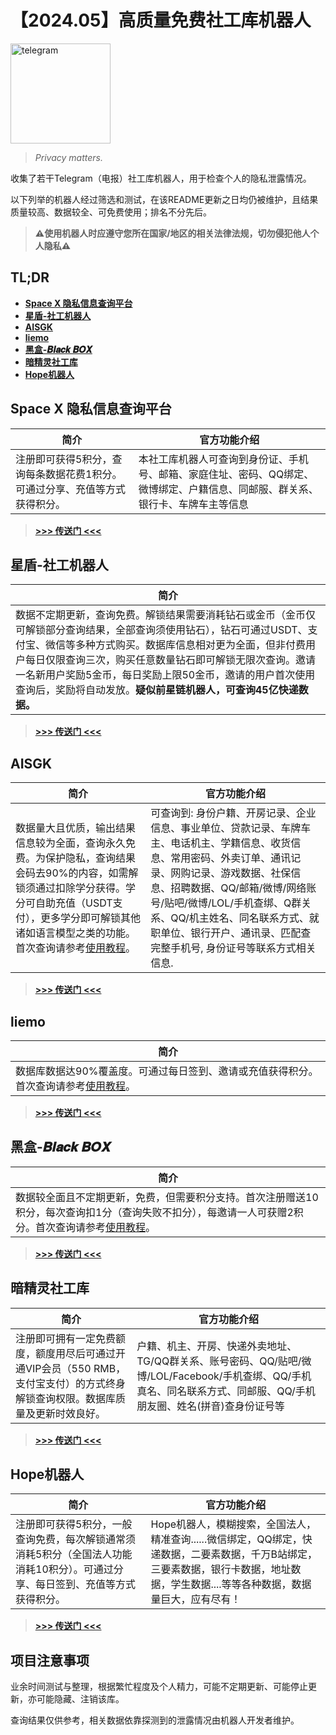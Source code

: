 # 【2024.05】高质量免费社工库机器人
<img src="https://upload.wikimedia.org/wikipedia/commons/8/82/Telegram_logo.svg" alt="telegram" width="160"/>

> *Privacy matters.*

收集了若干Telegram（电报）社工库机器人，用于检查个人的隐私泄露情况。

以下列举的机器人经过筛选和测试，在该README更新之日均仍被维护，且结果质量较高、数据较全、可免费使用；排名不分先后。

> **⚠️使用机器人时应遵守您所在国家/地区的相关法律法规，切勿侵犯他人个人隐私⚠️**

## TL;DR

- [**Space X 隐私信息查询平台**](https://t.me/SpaceSGK_bot?start=Z7EDeDBsW6)
- [**星盾-社工机器人**](https://t.me/XingDun2Bot?start=flgj6zI)
- [**AISGK**](https://t.me/aishegongkubot?start=AISGK_UYUSGMF2)
- [**liemo**](https://t.me/hh_liemo_bot?start=7083995499)
- [**黑盒-𝑩𝒍𝒂𝒄𝒌 𝑩𝑶𝑿**](https://t.me/BOXsgkbot?start=x2A6jZs)
- [**暗精灵社工库**](https://t.me/AJL01_bot?start=JQsoAI4mQu)
- [**Hope机器人**](https://t.me/HereisHopeBot?start=7083995499)

## Space X 隐私信息查询平台
|简介|官方功能介绍|
|--|------------|
|注册即可获得5积分，查询每条数据花费1积分。可通过分享、充值等方式获得积分。|本社工库机器人可查询到身份证、手机号、邮箱、家庭住址、密码、QQ绑定、微博绑定、户籍信息、同邮服、群关系、银行卡、车牌车主等信息|

> [**>>> 传送门 <<<**](https://t.me/SpaceSGK_bot?start=Z7EDeDBsW6)

## 星盾-社工机器人
|简介|
|--|
|数据不定期更新，查询免费。解锁结果需要消耗钻石或金币（金币仅可解锁部分查询结果，全部查询须使用钻石），钻石可通过USDT、支付宝、微信等多种方式购买。数据库信息相对更为全面，但非付费用户每日仅限查询三次，购买任意数量钻石即可解锁无限次查询。邀请一名新用户奖励5金币，每日奖励上限50金币，邀请的用户首次使用查询后，奖励将自动发放。**疑似前星链机器人，可查询45亿快递数据。**|

> [**>>> 传送门 <<<**](https://t.me/XingDun2Bot?start=flgj6zI)

## AISGK
|简介|官方功能介绍|
|--|------------|
|数据量大且优质，输出结果信息较为全面，查询永久免费。为保护隐私，查询结果会码去90%的内容，如需解锁须通过扣除学分获得。学分可自助充值（USDT支付），更多学分即可解锁其他诸如语言模型之类的功能。首次查询请参考[使用教程](https://telegra.ph/AISGK-05-17)。|可查询到: 身份户籍、开房记录、企业信息、事业单位、贷款记录、车牌车主、电话机主、学籍信息、收货信息、常用密码、外卖订单、通讯记录、网购记录、游戏数据、社保信息、招聘数据、QQ/邮箱/微博/网络账号/贴吧/微博/LOL/手机查绑、Q群关系、QQ/机主姓名、同名联系方式、就职单位、银行开户、通讯录、匹配查完整手机号, 身份证号等联系方式相关信息.|

> [**>>> 传送门 <<<**](https://t.me/aishegongkubot?start=AISGK_UYUSGMF2)

## liemo
|简介|
|--|
|数据库数据达90%覆盖度。可通过每日签到、邀请或充值获得积分。首次查询请参考[使用教程](https://telegra.ph/Bot%E4%BD%BF%E7%94%A8%E6%95%99%E7%A8%8B-03-27)。|

> [**>>> 传送门 <<<**](https://t.me/hh_liemo_bot?start=7083995499)

## 黑盒-𝑩𝒍𝒂𝒄𝒌 𝑩𝑶𝑿
|简介|
|--|
|数据较全面且不定期更新，免费，但需要积分支持。首次注册赠送10积分，每次查询扣1分（查询失败不扣分），每邀请一人可获赠2积分。首次查询请参考[使用教程](https://telegra.ph/%E9%BB%91%E7%9B%92-%F0%9D%91%A9%F0%9D%92%8D%F0%9D%92%82%F0%9D%92%84%F0%9D%92%8C-%F0%9D%91%A9%F0%9D%91%B6%F0%9D%91%BF---%E7%A4%BE%E5%B7%A5%E5%BA%93%E4%BD%BF%E7%94%A8%E6%95%99%E7%A8%8B-08-23)。|

> [**>>> 传送门 <<<**](https://t.me/BOXsgkbot?start=x2A6jZs)

## 暗精灵社工库
|简介|官方功能介绍|
|--|------------|
|注册即可拥有一定免费额度，额度用尽后可通过开通VIP会员（550 RMB，支付宝支付）的方式终身解锁查询权限。数据库质量及更新时效良好。|户籍、机主、开房、快递外卖地址、TG/QQ群关系、账号密码、QQ/贴吧/微博/LOL/Facebook/手机查绑、QQ/手机真名、同名联系方式、同邮服、QQ/手机朋友圈、姓名(拼音)查身份证号等|

> [**>>> 传送门 <<<**](https://t.me/AJL01_bot?start=JQsoAI4mQu)

## Hope机器人
|简介|官方功能介绍|
|--|------------|
|注册即可获得5积分，一般查询免费，每次解锁通常须消耗5积分（全国法人功能消耗10积分）。可通过分享、每日签到、充值等方式获得积分。|Hope机器人，模糊搜索，全国法人，精准查询......微信绑定，QQ绑定，快递数据，二要素数据，千万B站绑定，三要素数据，银行卡数据，地址数据，学生数据....等等各种数据，数据量巨大，应有尽有！|

> [**>>> 传送门 <<<**](https://t.me/HereisHopeBot?start=7083995499)

## 项目注意事项
业余时间测试与整理，根据繁忙程度及个人精力，可能不定期更新、可能停止更新，亦可能隐藏、注销该库。

查询结果仅供参考，相关数据依靠探测到的泄露情况由机器人开发者维护。
